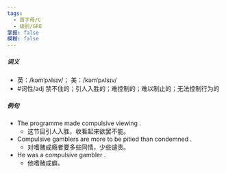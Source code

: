 ```yaml
---
tags:
  - 首字母/C
  - 级别/GRE
掌握: false
模糊: false
---
```

##### 词义
- 英：/kəmˈpʌlsɪv/； 美：/kəmˈpʌlsɪv/
- #词性/adj  禁不住的；引人入胜的；难控制的；难以制止的；无法控制行为的
##### 例句
- The programme made compulsive viewing .
	- 这节目引人入胜，收看起来欲罢不能。
- Compulsive gamblers are more to be pitied than condemned .
	- 对嗜赌成瘾者要多些同情，少些谴责。
- He was a compulsive gambler .
	- 他嗜赌成癖。

